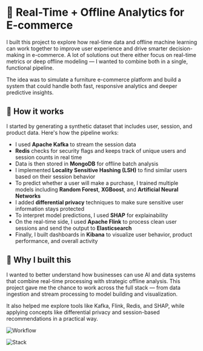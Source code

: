 # 🛒 Real-Time + Offline Analytics for E-commerce

I built this project to explore how real-time data and offline machine learning can work together to improve user experience and drive smarter decision-making in e-commerce. A lot of solutions out there either focus on real-time metrics or deep offline modeling — I wanted to combine both in a single, functional pipeline.

The idea was to simulate a furniture e-commerce platform and build a system that could handle both fast, responsive analytics and deeper predictive insights.

## 🔧 How it works

I started by generating a synthetic dataset that includes user, session, and product data. Here's how the pipeline works:

- I used **Apache Kafka** to stream the session data  
- **Redis** checks for security flags and keeps track of unique users and session counts in real time  
- Data is then stored in **MongoDB** for offline batch analysis  
- I implemented **Locality Sensitive Hashing (LSH)** to find similar users based on their session behavior  
- To predict whether a user will make a purchase, I trained multiple models including **Random Forest**, **XGBoost**, and **Artificial Neural Networks**  
- I added **differential privacy** techniques to make sure sensitive user information stays protected  
- To interpret model predictions, I used **SHAP** for explainability  
- On the real-time side, I used **Apache Flink** to process clean user sessions and send the output to **Elasticsearch**  
- Finally, I built dashboards in **Kibana** to visualize user behavior, product performance, and overall activity

## 🧠 Why I built this

I wanted to better understand how businesses can use AI and data systems that combine real-time processing with strategic offline analysis. This project gave me the chance to work across the full stack — from data ingestion and stream processing to model building and visualization.

It also helped me explore tools like Kafka, Flink, Redis, and SHAP, while applying concepts like differential privacy and session-based recommendations in a practical way.

![Workflow](images/workflow.png)

![Stack](images/stack.png)
